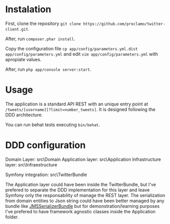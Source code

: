 # Instalation

First, clone the repository `git clone https://github.com/proclamo/twitter-client.git`.

After, run `composer.phar install`.

Copy the configuration file `cp app/config/parameters.yml.dist app/config/parameters.yml` and edit `vim app/config/parameters.yml` 
with apropiate values.

After, run `php app/console server:start`.

# Usage

The application is a standard API REST with an unique entry point at `/tweets/[username][?limit=number_tweets]`. It is designed 
following the DDD architecture.

You can run behat tests executing `bin/behat`.

# DDD configuration

Domain Layer: src\Domain
Application layer: src\Application
Infrastructure layer: src\Infraestructure

Symfony integration: src\TwitterBundle

The Application layer could have been inside the TwitterBundle, but I've prefered to separate the DDD implementation for this layer
and leave Symfony only the responsability of manage the REST layer. The serialization from domain entities to Json string could 
have been better managed by any bundle like [JMSSerializerBundle](https://github.com/schmittjoh/JMSSerializerBundle) but for 
demonstration/learning purposes I've prefered to have framework agnostic classes inside the Application folder.



